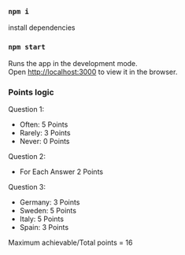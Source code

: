 ### `npm i`

install dependencies

### `npm start`

Runs the app in the development mode.\
Open [http://localhost:3000](http://localhost:3000) to view it in the browser.

### Points logic

Question 1:

- Often: 5 Points
- Rarely: 3 Points
- Never: 0 Points

Question 2:

- For Each Answer 2 Points

Question 3:

- Germany: 3 Points
- Sweden: 5 Points
- Italy: 5 Points
- Spain: 3 Points

Maximum achievable/Total points = 16
